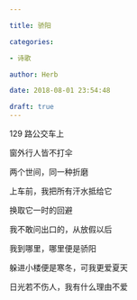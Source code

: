 ```yaml
---

title: 骄阳

categories:

- 诗歌

author: Herb

date: 2018-08-01 23:54:48

draft: true
---
```


129 路公交车上

窗外行人皆不打伞

两个世间，同一种折磨

上车前，我把所有汗水抵给它

换取它一时的回避



我不敢问出口的，从放假以后

我到哪里，哪里便是骄阳

躲进小楼便是寒冬，可我更爱夏天

日光若不伤人，我有什么理由不爱

